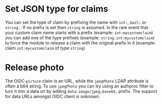 # Set JSON type for claims

You can set the type of claim by prefixing the name with `int:`, `bool:` or `string:`. If no prefix is set then `string`
is assumed. In the rare event that your custom claim name starts with a prefix (example: `int:mycustomclaim`) you can
add one of the type prefixes (example: `string:int:mycustomclaim`) to force the module to release a claim with the
original prefix in it (example: claim `int:mycustomclaim` of type `string`)

# Release photo

The OIDC `picture` claim is an URL, while the `jpegPhoto` LDAP attribute is often a b64 string. To use `jpegPhoto` you
can try using an authproc filter to turn it into a data url by adding `data:image/jpeg;base64,` prefix. The support
for data URLs amongst OIDC client is unknown. 